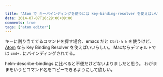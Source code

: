 ```yaml
---

title: "Atom で キーバインディングを使うには key-binding-resolver を使えばいいらしい"
date: 2014-07-07T16:29:00+09:00
comments: true
tags: ["atom editor"]
---
```


キーに割り当ててるコマンドを探す場合、emacs だと `Ctrl-h k` を使うけど、[Atom](https://atom.io/) なら Key Binding Resolver を使えばいいらしい。
Macならデフォルトでは `cmd+.` にバインディングされてる。

helm-describe-bindings に比べると不便だけどないよりましだと思う。
わがままをいうとコマンド名をコピーできるようにして欲しい。
